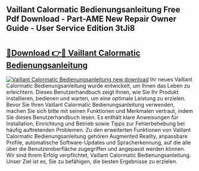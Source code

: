 ## Vaillant Calormatic Bedienungsanleitung Free Pdf Download - Part-AME New Repair Owner Guide - User Service Edition 3tJi8

# <h2><a href="http://df2r4o.blite.top/?on=Vaillant+Calormatic+Bedienungsanleitung">🔗Download 👉🔴 Vaillant Calormatic Bedienungsanleitung</a></h2>

[![Vaillant Calormatic Bedienungsanleitung new download](https://i.imgur.com/lujVjoI.png)](http://df2r4o.blite.top/?on=Vaillant+Calormatic+Bedienungsanleitung)
Ihr neues Vaillant Calormatic Bedienungsanleitung wurde entwickelt, um Ihnen das Leben zu erleichtern. Dieses Benutzerhandbuch zeigt Ihnen, wie Sie Ihr Produkt installieren, bedienen und warten, um eine optimale Leistung zu erzielen. Bevor Sie Ihren Vaillant Calormatic Bedienungsanleitung verwenden, machen Sie sich bitte mit seinen Funktionen und Merkmalen vertraut, indem Sie dieses Benutzerhandbuch lesen. Es enthält klare Anweisungen für Installation, Einrichtung und Betrieb sowie Tipps zur Fehlerbehebung bei häufig auftretenden Problemen. Zu den erweiterten Funktionen von Vaillant Calormatic Bedienungsanleitung gehören Augmented Reality, anpassbare Profile, automatische Software-Updates und Spracherkennung, auf die alle über die Benutzeroberfläche zugegriffen und angepasst werden können. Wir sind Ihrem Erfolg verpflichtet, Vaillant Calormatic Bedienungsanleitung. Unser Ziel ist es, Sie zu befähigen, die besten Ergebnisse zu erzielen.
